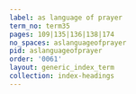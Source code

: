 ```yaml
---
label: as language of prayer
term_no: term35
pages: 109|135|136|138|174
no_spaces: aslanguageofprayer
pid: aslanguageofprayer
order: '0061'
layout: generic_index_term
collection: index-headings
---
```

